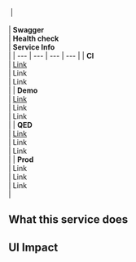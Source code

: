 | <br><br> | **Swagger**<br> | **Health check**<br> | **Service Info**<br> |
| --- | --- | --- | --- |
| **CI**<br> | [Link](https://cpa-dev-autosuggest-recommender.tr-tax-cp-preprod.aws-int.thomsonreuters.com/api/docs/autosuggest-recommender/swagger-ui/index.html)<br> | Link<br> | Link<br> |
| **Demo**<br> | [Link](https://cpa-test-autosuggest-recommender.tr-tax-cp-preprod.aws-int.thomsonreuters.com/api/docs/autosuggest-recommender/swagger-ui/index.html)<br> | Link<br> | Link<br> |
| **QED**<br> | [Link](https://cpa-qed-autosuggest-recommender.tr-tax-cp-preprod.aws-int.thomsonreuters.com/api/docs/autosuggest-recommender/swagger-ui/index.html)<br> | Link<br> | Link<br> |
| **Prod**<br> | Link<br> | Link<br> | Link<br> |

## What this service does

## UI Impact